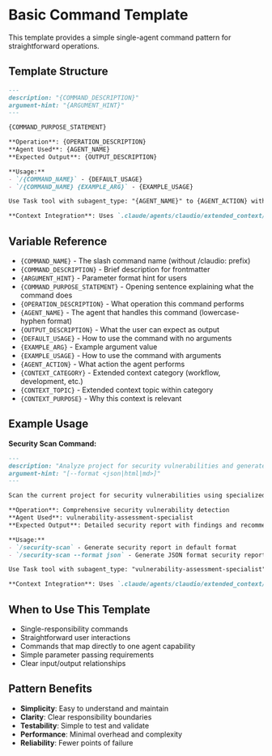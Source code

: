 # Basic Command Template

This template provides a simple single-agent command pattern for straightforward operations.

## Template Structure

```markdown
---
description: "{COMMAND_DESCRIPTION}"
argument-hint: "{ARGUMENT_HINT}"
---

{COMMAND_PURPOSE_STATEMENT}

**Operation**: {OPERATION_DESCRIPTION}
**Agent Used**: {AGENT_NAME}
**Expected Output**: {OUTPUT_DESCRIPTION}

**Usage:**
- `/{COMMAND_NAME}` - {DEFAULT_USAGE}
- `/{COMMAND_NAME} {EXAMPLE_ARG}` - {EXAMPLE_USAGE}

Use Task tool with subagent_type: "{AGENT_NAME}" to {AGENT_ACTION} with the provided arguments.

**Context Integration**: Uses `.claude/agents/claudio/extended_context/{CONTEXT_CATEGORY}/{CONTEXT_TOPIC}/` for {CONTEXT_PURPOSE}.
```

## Variable Reference

- `{COMMAND_NAME}` - The slash command name (without /claudio: prefix)
- `{COMMAND_DESCRIPTION}` - Brief description for frontmatter
- `{ARGUMENT_HINT}` - Parameter format hint for users
- `{COMMAND_PURPOSE_STATEMENT}` - Opening sentence explaining what the command does
- `{OPERATION_DESCRIPTION}` - What operation this command performs
- `{AGENT_NAME}` - The agent that handles this command (lowercase-hyphen format)
- `{OUTPUT_DESCRIPTION}` - What the user can expect as output
- `{DEFAULT_USAGE}` - How to use the command with no arguments
- `{EXAMPLE_ARG}` - Example argument value
- `{EXAMPLE_USAGE}` - How to use the command with arguments
- `{AGENT_ACTION}` - What action the agent performs
- `{CONTEXT_CATEGORY}` - Extended context category (workflow, development, etc.)
- `{CONTEXT_TOPIC}` - Extended context topic within category
- `{CONTEXT_PURPOSE}` - Why this context is relevant

## Example Usage

**Security Scan Command:**
```markdown
---
description: "Analyze project for security vulnerabilities and generate report"
argument-hint: "[--format <json|html|md>]"
---

Scan the current project for security vulnerabilities using specialized security analysis.

**Operation**: Comprehensive security vulnerability detection
**Agent Used**: vulnerability-assessment-specialist
**Expected Output**: Detailed security report with findings and recommendations

**Usage:**
- `/security-scan` - Generate security report in default format
- `/security-scan --format json` - Generate JSON format security report

Use Task tool with subagent_type: "vulnerability-assessment-specialist" to analyze the project for security issues with the specified output format.

**Context Integration**: Uses `.claude/agents/claudio/extended_context/security/vulnerability-patterns/` for security analysis patterns and best practices.
```

## When to Use This Template

- Single-responsibility commands
- Straightforward user interactions
- Commands that map directly to one agent capability
- Simple parameter passing requirements
- Clear input/output relationships

## Pattern Benefits

- **Simplicity**: Easy to understand and maintain
- **Clarity**: Clear responsibility boundaries
- **Testability**: Simple to test and validate
- **Performance**: Minimal overhead and complexity
- **Reliability**: Fewer points of failure